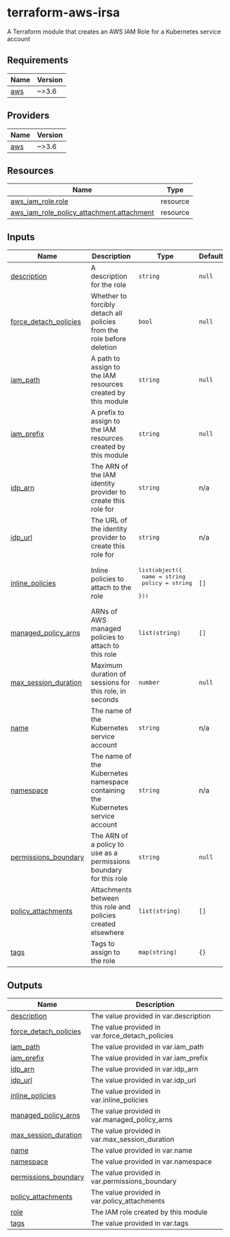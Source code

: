 # terraform-aws-irsa

A Terraform module that creates an AWS IAM Role for a Kubernetes service account

<!-- BEGIN_TF_DOCS -->
## Requirements

| Name | Version |
|------|---------|
| <a name="requirement_aws"></a> [aws](#requirement\_aws) | ~>3.6 |

## Providers

| Name | Version |
|------|---------|
| <a name="provider_aws"></a> [aws](#provider\_aws) | ~>3.6 |

## Resources

| Name | Type |
|------|------|
| [aws_iam_role.role](https://registry.terraform.io/providers/hashicorp/aws/latest/docs/resources/iam_role) | resource |
| [aws_iam_role_policy_attachment.attachment](https://registry.terraform.io/providers/hashicorp/aws/latest/docs/resources/iam_role_policy_attachment) | resource |

## Inputs

| Name | Description | Type | Default | Required |
|------|-------------|------|---------|:--------:|
| <a name="input_description"></a> [description](#input\_description) | A description for the role | `string` | `null` | no |
| <a name="input_force_detach_policies"></a> [force\_detach\_policies](#input\_force\_detach\_policies) | Whether to forcibly detach all policies from the role before deletion | `bool` | `null` | no |
| <a name="input_iam_path"></a> [iam\_path](#input\_iam\_path) | A path to assign to the IAM resources created by this module | `string` | `null` | no |
| <a name="input_iam_prefix"></a> [iam\_prefix](#input\_iam\_prefix) | A prefix to assign to the IAM resources created by this module | `string` | `null` | no |
| <a name="input_idp_arn"></a> [idp\_arn](#input\_idp\_arn) | The ARN of the IAM identity provider to create this role for | `string` | n/a | yes |
| <a name="input_idp_url"></a> [idp\_url](#input\_idp\_url) | The URL of the identity provider to create this role for | `string` | n/a | yes |
| <a name="input_inline_policies"></a> [inline\_policies](#input\_inline\_policies) | Inline policies to attach to the role | <pre>list(object({<br>    name   = string<br>    policy = string<br>  }))</pre> | `[]` | no |
| <a name="input_managed_policy_arns"></a> [managed\_policy\_arns](#input\_managed\_policy\_arns) | ARNs of AWS managed policies to attach to this role | `list(string)` | `[]` | no |
| <a name="input_max_session_duration"></a> [max\_session\_duration](#input\_max\_session\_duration) | Maximum duration of sessions for this role, in seconds | `number` | `null` | no |
| <a name="input_name"></a> [name](#input\_name) | The name of the Kubernetes service account | `string` | n/a | yes |
| <a name="input_namespace"></a> [namespace](#input\_namespace) | The name of the Kubernetes namespace containing the Kubernetes service account | `string` | n/a | yes |
| <a name="input_permissions_boundary"></a> [permissions\_boundary](#input\_permissions\_boundary) | The ARN of a policy to use as a permissions boundary for this role | `string` | `null` | no |
| <a name="input_policy_attachments"></a> [policy\_attachments](#input\_policy\_attachments) | Attachments between this role and policies created elsewhere | `list(string)` | `[]` | no |
| <a name="input_tags"></a> [tags](#input\_tags) | Tags to assign to the role | `map(string)` | `{}` | no |

## Outputs

| Name | Description |
|------|-------------|
| <a name="output_description"></a> [description](#output\_description) | The value provided in var.description |
| <a name="output_force_detach_policies"></a> [force\_detach\_policies](#output\_force\_detach\_policies) | The value provided in var.force\_detach\_policies |
| <a name="output_iam_path"></a> [iam\_path](#output\_iam\_path) | The value provided in var.iam\_path |
| <a name="output_iam_prefix"></a> [iam\_prefix](#output\_iam\_prefix) | The value provided in var.iam\_prefix |
| <a name="output_idp_arn"></a> [idp\_arn](#output\_idp\_arn) | The value provided in var.idp\_arn |
| <a name="output_idp_url"></a> [idp\_url](#output\_idp\_url) | The value provided in var.idp\_url |
| <a name="output_inline_policies"></a> [inline\_policies](#output\_inline\_policies) | The value provided in var.inline\_policies |
| <a name="output_managed_policy_arns"></a> [managed\_policy\_arns](#output\_managed\_policy\_arns) | The value provided in var.managed\_policy\_arns |
| <a name="output_max_session_duration"></a> [max\_session\_duration](#output\_max\_session\_duration) | The value provided in var.max\_session\_duration |
| <a name="output_name"></a> [name](#output\_name) | The value provided in var.name |
| <a name="output_namespace"></a> [namespace](#output\_namespace) | The value provided in var.namespace |
| <a name="output_permissions_boundary"></a> [permissions\_boundary](#output\_permissions\_boundary) | The value provided in var.permissions\_boundary |
| <a name="output_policy_attachments"></a> [policy\_attachments](#output\_policy\_attachments) | The value provided in var.policy\_attachments |
| <a name="output_role"></a> [role](#output\_role) | The IAM role created by this module |
| <a name="output_tags"></a> [tags](#output\_tags) | The value provided in var.tags |
<!-- END_TF_DOCS -->
